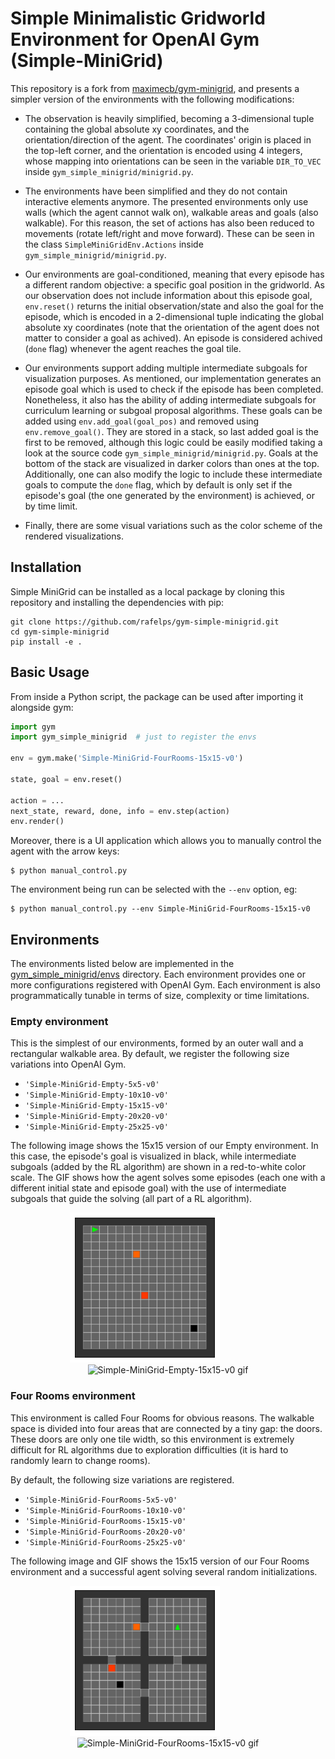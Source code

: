 # Simple Minimalistic Gridworld Environment for OpenAI Gym (Simple-MiniGrid)

This repository is a fork from [maximecb/gym-minigrid](https://github.com/maximecb/gym-minigrid), and presents a 
simpler version of the environments with the following modifications:

- The observation is heavily simplified, becoming a 3-dimensional tuple containing the global absolute xy 
  coordinates, and the orientation/direction of the agent. The coordinates' origin is placed in the top-left corner, 
  and the orientation is encoded using 4 integers, whose mapping into orientations can be seen in the variable 
  `DIR_TO_VEC` inside `gym_simple_minigrid/minigrid.py`.

- The environments have been simplified and they do not contain interactive elements anymore. The presented 
  environments only use walls (which the agent cannot walk on), walkable areas and goals (also walkable). For this 
  reason, the set of actions has also been reduced to movements (rotate left/right and move forward). These can 
  be seen in the class 
  `SimpleMiniGridEnv.Actions` inside `gym_simple_minigrid/minigrid.py`.

- Our environments are goal-conditioned, meaning that every episode has a different random objective: a specific 
  goal position in the gridworld. As our observation does not include information about this episode goal, `env.reset()` returns the initial 
  observation/state and also the goal for the episode, which is encoded in a 2-dimensional tuple indicating the 
  global absolute xy coordinates (note that the orientation of the agent does not matter to consider a goal as 
  achived). An episode is considered achived (`done` flag) whenever the agent reaches the goal tile.
  
- Our environments support adding multiple intermediate subgoals for visualization purposes. As mentioned, our 
  implementation generates an episode goal which is used to check if the episode has been completed. Nonetheless, it 
  also has the ability of adding intermediate subgoals for curriculum learning or subgoal proposal algorithms. These 
  goals can be added using `env.add_goal(goal_pos)` and removed using `env.remove_goal()`. They are stored in a 
  stack, so last added goal is the first to be removed, although this logic could be easily modified taking a look at 
  the source code `gym_simple_minigrid/minigrid.py`. Goals at the bottom of the stack are visualized in 
  darker colors than ones at the top. Additionally, one can also modify the logic to include these intermediate 
  goals to compute the `done` flag, which by default is only set if the episode's goal (the one generated by the 
  environment) is achieved, or by time limit.
  
- Finally, there are some visual variations such as the color scheme of the rendered visualizations.
  
## Installation

Simple MiniGrid can be installed as a local package by cloning this repository and installing the dependencies with pip:

```
git clone https://github.com/rafelps/gym-simple-minigrid.git
cd gym-simple-minigrid
pip install -e .
```

## Basic Usage

From inside a Python script, the package can be used after importing it alongside gym:

```python
import gym
import gym_simple_minigrid  # just to register the envs

env = gym.make('Simple-MiniGrid-FourRooms-15x15-v0')

state, goal = env.reset()

action = ...
next_state, reward, done, info = env.step(action)
env.render()
```

Moreover, there is a UI application which allows you to manually control the agent with the arrow keys:

```
$ python manual_control.py
```

The environment being run can be selected with the `--env` option, eg:

```
$ python manual_control.py --env Simple-MiniGrid-FourRooms-15x15-v0
```


## Environments

The environments listed below are implemented in the [gym_simple_minigrid/envs](/gym_simple_minigrid/envs) directory.
Each environment provides one or more configurations registered with OpenAI Gym. Each environment
is also programmatically tunable in terms of size, complexity or time limitations.

### Empty environment

This is the simplest of our environments, formed by an outer wall and a rectangular walkable area. By default, we 
register the following size variations into OpenAI Gym.

- `'Simple-MiniGrid-Empty-5x5-v0'`
- `'Simple-MiniGrid-Empty-10x10-v0'`
- `'Simple-MiniGrid-Empty-15x15-v0'`
- `'Simple-MiniGrid-Empty-20x20-v0'`
- `'Simple-MiniGrid-Empty-25x25-v0'`

The following image shows the 15x15 version of our Empty environment. In this case, the episode's goal is visualized 
in black, while intermediate subgoals (added by the RL algorithm) are shown in a red-to-white color scale. The GIF 
shows how the agent solves some episodes (each one with a different initial state and episode goal) with the use of 
intermediate subgoals that guide the solving (all part of a RL algorithm).

<p align="center">
  <img src="figures/SimpleEmptyEnv15x15t.png" height="240" alt="Simple-MiniGrid-Empty-15x15-v0 img">
  &emsp;&emsp;&emsp;&emsp;&emsp;
  <img src="figures/SimpleEmptyEnv15x15t.gif" width="240" alt="Simple-MiniGrid-Empty-15x15-v0 gif">
</p>

### Four Rooms environment

This environment is called Four Rooms for obvious reasons. The walkable space is divided into four areas that are 
connected by a tiny gap: the doors. These doors are only one tile width, so this environment is extremely difficult 
for RL algorithms due to exploration difficulties (it is hard to randomly learn to change rooms).

By default, the following size variations are registered.

- `'Simple-MiniGrid-FourRooms-5x5-v0'`
- `'Simple-MiniGrid-FourRooms-10x10-v0'`
- `'Simple-MiniGrid-FourRooms-15x15-v0'`
- `'Simple-MiniGrid-FourRooms-20x20-v0'`
- `'Simple-MiniGrid-FourRooms-25x25-v0'`

The following image and GIF shows the 15x15 version of our Four Rooms environment and a successful agent solving 
several random initializations.

<p align="center">
  <img src="figures/SimpleFourRoomsEnv15x15t.png" height="240" alt="Simple-MiniGrid-FourRooms-15x15-v0 img">
  &emsp;&emsp;&emsp;&emsp;&emsp;
  <img src="figures/SimpleFourRoomsEnv15x15t.gif" width="240" alt="Simple-MiniGrid-FourRooms-15x15-v0 gif">
</p>
